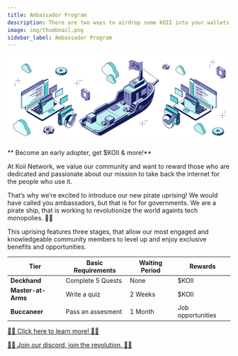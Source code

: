 ```yaml
---
title: Ambassador Program
description: There are two ways to airdrop some KOII into your wallets.
image: img/thumbnail.png
sidebar_label: Ambassador Program
---
```


![Banner](img/nodeheader.svg)

** Become an early adopter, get $KOII & more!**

At Koii Network, we value our community and want to reward those who are dedicated and passionate about our mission to take back the internet for the people who use it.

That’s why we’re excited to introduce our new pirate uprising! We would have called you ambassadors, but that is for for governments. We are a pirate ship, that is working to revolutionize the world againts tech monopolies. 🏴‍☠

This uprising features three stages, that allow our most engaged and knowledgeable community members to level up and enjoy exclusive benefits and opportunities.

| Tier               | Basic Requirements | Waiting Period | Rewards           |
| ------------------ | ------------------ | -------------- | ----------------- |
| **Deckhand**       | Complete 5 Quests  | None           | $KOII             |
| **Master-at-Arms** | Write a quiz       | 2 Weeks        | $KOII             |
| **Buccaneer**      | Pass an assesment  | 1 Month        | Job opportunities |

[🏴‍☠ Click here to learn more! 🏴‍☠](https://blog.koii.network/calling-all-pirates/)

[🏴‍☠ Join our discord, join the revolution. 🏴‍☠](https://discord.com/invite/koii)
